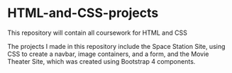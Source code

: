 # HTML-and-CSS-projects

This repository will contain all coursework for HTML and CSS

The projects I made in this repository include the Space Station Site, using CSS to create a navbar, image containers, and a form, and the Movie Theater Site, which was created using Bootstrap 4 components.
